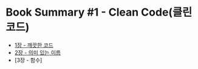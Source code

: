# Book Summary #1 - Clean Code(클린 코드)

- [1장 - 깨끗한 코드](https://github.com/GoToGuy91/book-summary-clean-code/blob/main/Chapter%2001.md)
- [2장 - 의미 있는 이름](https://github.com/GoToGuy91/book-summary-clean-code/blob/main/Chapter%2002.md)
- [3장 - 함수]<!--(https://github.com/GoToGuy91/book-summary-clean-code/blob/main/Chapter%2003.md)-->
